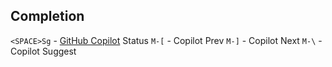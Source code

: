 ## Completion

`<SPACE>Sg` - [GitHub Copilot](https://github.com/github/copilot.vim) Status
`M-[` - Copilot Prev
`M-]` - Copilot Next
`M-\` - Copilot Suggest
